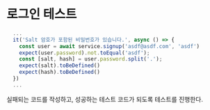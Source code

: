 # 로그인 테스트

```typescript
  ...
  it('Salt 암호가 포함된 비밀번호가 있습니다.', async () => {
    const user = await service.signup('asdf@asdf.com', 'asdf')
    expect(user.password).not.toEqual('asdf');
    const [salt, hash] = user.password.split('.');
    expect(salt).toBeDefined()
    expect(hash).toBeDefined()
  })
  ...
```

실패되는 코드를 작성하고, 성공하는 테스트 코드가 되도록 테스트를 진행한다.
